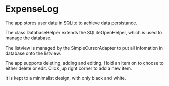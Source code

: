 # ExpenseLog

The app stores user data in SQLite to achieve data persistance.

The class DatabaseHelper extends the SQLiteOpenHelper, which is used to manage the database.

The listview is managed by the SimpleCursorAdapter to put all infomation in database onto the listview.

The app supports deleting, adding and editing. Hold an item on to choose to
either delete or edit. Click ,up right corner to add a new item.

It is kept to a minimalist design, with only black and white.




